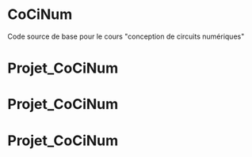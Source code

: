 # CoCiNum
Code source de base pour le cours "conception de circuits numériques"
# Projet_CoCiNum
# Projet_CoCiNum
# Projet_CoCiNum
